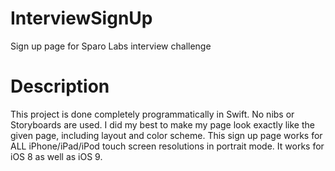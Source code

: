 # InterviewSignUp
Sign up page for Sparo Labs interview challenge

# Description
This project is done completely programmatically in Swift. No nibs or Storyboards are used. I did my best to make my page look exactly like the given page, including layout and color scheme.
This sign up page works for ALL iPhone/iPad/iPod touch screen resolutions in portrait mode. It works for iOS 8 as well as iOS 9.
